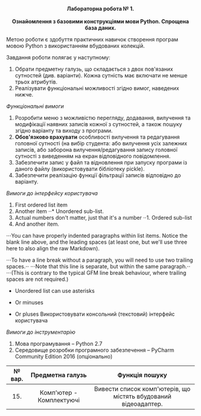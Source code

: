 <p align="center">
  <b>Лабораторна робота № 1.</b><br><br>
  <b>Ознайомлення з базовими конструкціями мови Python. Спрощена база
  даних.</b>
</p>

Метою роботи є здобуття практичних навичок створення програм мовою
Python з використанням вбудованих колекцій.

Завдання роботи полягає у наступному:
1. Обрати предметну галузь, що складається з двох пов'язаних сутностей
(див. варіанти). Кожна сутність має включати не менше трьох атрибутів.
2. Реалізувати функціональні можливості згідно вимог, наведених нижче.

*Функціональні вимоги*
1. Розробити меню з можливістю перегляду, додавання, вилучення та
модифікації наявних записів кожної з сутностей, а також пошуку згідно
варіанту та виходу з програми.
2. **Обов'язково врахувати** особливості вилучення та редагування головної
сутності (на вибір студента: або вилучення усіх залежних записів, або
заборона вилучення/редагування запису головної сутності з виведенням
на екран відповідного повідомлення.
3. Забезпечити запис у файл та відновлення при запуску програми із даного
файлу (використовувати бібліотеку pickle).
4. Забезпечити реалізацію функції фільтрації записів відповідно до варіанту.

*Вимоги до інтерфейсу користувача*
1. First ordered list item
2. Another item
⋅⋅* Unordered sub-list. 
1. Actual numbers don't matter, just that it's a number
⋅⋅1. Ordered sub-list
4. And another item.

⋅⋅⋅You can have properly indented paragraphs within list items. Notice the blank line above, and the leading spaces (at least one, but we'll use three here to also align the raw Markdown).

⋅⋅⋅To have a line break without a paragraph, you will need to use two trailing spaces.⋅⋅
⋅⋅⋅Note that this line is separate, but within the same paragraph.⋅⋅
⋅⋅⋅(This is contrary to the typical GFM line break behaviour, where trailing spaces are not required.)

* Unordered list can use asterisks
- Or minuses
+ Or pluses
   Використовувати консольний (текстовий) інтерфейс користувача

*Вимоги до інструментарію*
1. Мова програмування – Python 2.7
2. Середовище розробки програмного забезпечення – PyCharm Community
Edition 2016 (опціонально)

| № вар. | Предметна галузь | Функція пошуку |
| :-: | :-: | :-: |
| 15. | Комп'ютер - Комплектуючі | Вивести список комп'ютерів, що містять вбудований відеоадаптер. |
